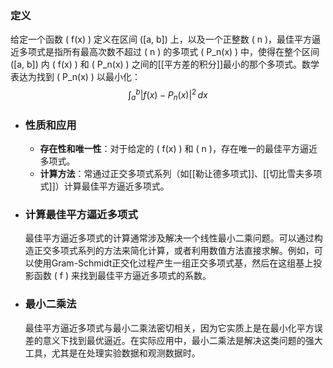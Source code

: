 ### 定义
给定一个函数 \( f(x) \) 定义在区间 \([a, b]\) 上，以及一个正整数 \( n \)，最佳平方逼近多项式是指所有最高次数不超过 \( n \) 的多项式 \( P_n(x) \) 中，使得在整个区间 \([a, b]\) 内 \( f(x) \) 和 \( P_n(x) \) 之间的[[平方差的积分]]最小的那个多项式。数学表达为找到 \( P_n(x) \) 以最小化：
$$ \int_a^b |f(x) - P_n(x)|^2 \, dx $$
- ### 性质和应用
	- **存在性和唯一性**：对于给定的 \( f(x) \) 和 \( n \)，存在唯一的最佳平方逼近多项式。
	- **计算方法**：常通过正交多项式系列（如[[勒让德多项式]]、[[切比雪夫多项式]]）计算最佳平方逼近多项式。
- ### 计算最佳平方逼近多项式
  最佳平方逼近多项式的计算通常涉及解决一个线性最小二乘问题。可以通过构造正交多项式系列的方法来简化计算，或者利用数值方法直接求解。例如，可以使用Gram-Schmidt正交化过程产生一组正交多项式基，然后在这组基上投影函数 \( f \) 来找到最佳平方逼近多项式的系数。
- ### 最小二乘法
  最佳平方逼近多项式与最小二乘法密切相关，因为它实质上是在最小化平方误差的意义下找到最优逼近。在实际应用中，最小二乘法是解决这类问题的强大工具，尤其是在处理实验数据和观测数据时。